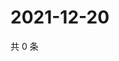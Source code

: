 # 2021-12-20

共 0 条

<!-- BEGIN WEIBO -->
<!-- 最后更新时间 Mon Dec 20 2021 15:00:56 GMT+0800 (China Standard Time) -->

<!-- END WEIBO -->
